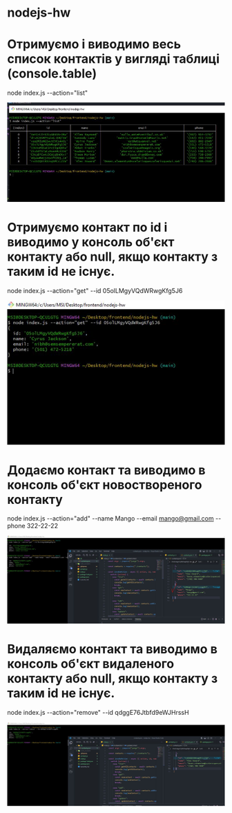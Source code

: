 # nodejs-hw

# Отримуємо і виводимо весь список контактів у вигляді таблиці (console.table)

node index.js --action="list"

![# Отримуємо і виводимо весь список контактів у вигляді таблиці (console.table)](./images/hw1/hw1.JPG)

# Отримуємо контакт по id і виводимо у консоль об'єкт контакту або null, якщо контакту з таким id не існує.

node index.js --action="get" --id 05olLMgyVQdWRwgKfg5J6

![# Отримуємо контакт по id і виводимо у консоль об'єкт контакту або null, якщо контакту з таким id не існує.](./images/hw1/hw2.JPG)

# Додаємо контакт та виводимо в консоль об'єкт новоствореного контакту

node index.js --action="add" --name Mango --email mango@gmail.com --phone 322-22-22

![# Додаємо контакт та виводимо в консоль об'єкт новоствореного контакту.](./images/hw1/hw3.JPG)

# Видаляємо контакт та виводимо в консоль об'єкт видаленого контакту або null, якщо контакту з таким id не існує.

node index.js --action="remove" --id qdggE76Jtbfd9eWJHrssH

![# Видаляємо контакт та виводимо в консоль об'єкт видаленого контакту або null, якщо контакту з таким id не існує.](./images/hw1/hw4.JPG)
